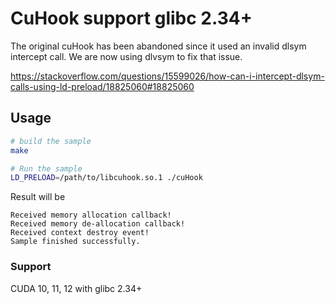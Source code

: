 # CuHook support glibc 2.34+

The original cuHook has been abandoned since it used an invalid dlsym intercept call. We are now using dlvsym to fix that issue.

https://stackoverflow.com/questions/15599026/how-can-i-intercept-dlsym-calls-using-ld-preload/18825060#18825060

## Usage
```bash
# build the sample
make

# Run the sample
LD_PRELOAD=/path/to/libcuhook.so.1 ./cuHook
```

Result will be
```
Received memory allocation callback!
Received memory de-allocation callback!
Received context destroy event!
Sample finished successfully.
```


### Support

CUDA 10, 11, 12
with glibc 2.34+

